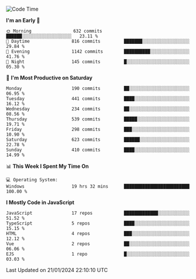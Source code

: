 <!--START_SECTION:waka-->
![Code Time](http://img.shields.io/badge/Code%20Time-3%2C121%20hrs%2012%20mins-blue)

**I'm an Early 🐤** 

```text
🌞 Morning                632 commits         ██████░░░░░░░░░░░░░░░░░░░   23.11 % 
🌆 Daytime                816 commits         ███████░░░░░░░░░░░░░░░░░░   29.84 % 
🌃 Evening                1142 commits        ██████████░░░░░░░░░░░░░░░   41.76 % 
🌙 Night                  145 commits         █░░░░░░░░░░░░░░░░░░░░░░░░   05.30 % 
```
📅 **I'm Most Productive on Saturday** 

```text
Monday                   190 commits         ██░░░░░░░░░░░░░░░░░░░░░░░   06.95 % 
Tuesday                  441 commits         ████░░░░░░░░░░░░░░░░░░░░░   16.12 % 
Wednesday                234 commits         ██░░░░░░░░░░░░░░░░░░░░░░░   08.56 % 
Thursday                 539 commits         █████░░░░░░░░░░░░░░░░░░░░   19.71 % 
Friday                   298 commits         ███░░░░░░░░░░░░░░░░░░░░░░   10.90 % 
Saturday                 623 commits         ██████░░░░░░░░░░░░░░░░░░░   22.78 % 
Sunday                   410 commits         ████░░░░░░░░░░░░░░░░░░░░░   14.99 % 
```


📊 **This Week I Spent My Time On** 

```text
💻 Operating System: 
Windows                  19 hrs 32 mins      █████████████████████████   100.00 % 
```

**I Mostly Code in JavaScript** 

```text
JavaScript               17 repos            █████████████░░░░░░░░░░░░   51.52 % 
TypeScript               5 repos             ████░░░░░░░░░░░░░░░░░░░░░   15.15 % 
HTML                     4 repos             ███░░░░░░░░░░░░░░░░░░░░░░   12.12 % 
Vue                      2 repos             ██░░░░░░░░░░░░░░░░░░░░░░░   06.06 % 
EJS                      1 repo              █░░░░░░░░░░░░░░░░░░░░░░░░   03.03 % 
```




 Last Updated on 21/01/2024 22:10:10 UTC
<!--END_SECTION:waka-->

<!--
**likaiqiang/likaiqiang** is a ✨ _special_ ✨ repository because its `README.md` (this file) appears on your GitHub profile.

Here are some ideas to get you started:

- 🔭 I’m currently working on ...
- 🌱 I’m currently learning ...
- 👯 I’m looking to collaborate on ...
- 🤔 I’m looking for help with ...
- 💬 Ask me about ...
- 📫 How to reach me: ...
- 😄 Pronouns: ...
- ⚡ Fun fact: ...
-->
